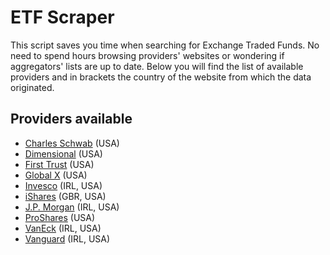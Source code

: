 # ETF Scraper
This script saves you time when searching for Exchange Traded Funds. No need to spend hours browsing providers' websites or wondering if aggregators' lists are up to date. Below you will find the list of available providers and in brackets the country of the website from which the data originated.

## Providers available
- <a href="https://www.schwab.com/" target="_blank">Charles Schwab</a> (USA)
- <a href="https://www.dimensional.com/" target="_blank">Dimensional</a> (USA)
- <a href="https://www.ftportfolios.com/" target="_blank">First Trust</a> (USA)
- <a href="https://www.globalxetfs.com/" target="_blank">Global X</a> (USA)
- <a href="https://www.invesco.com/" target="_blank">Invesco</a> (IRL, USA)
- <a href="https://www.blackrock.com/corporate/global-directory#ishares" target="_blank">iShares</a> (GBR, USA)
- <a href="https://am.jpmorgan.com/" target="_blank">J.P. Morgan</a> (IRL, USA)
- <a href="https://www.proshares.com/" target="_blank">ProShares</a> (USA)
- <a href="https://www.vaneck.com/" target="_blank">VanEck</a> (IRL, USA)
- <a href="https://global.vanguard.com/" target="_blank">Vanguard</a> (IRL, USA)
